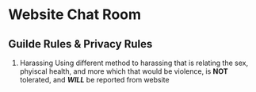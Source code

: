 # Website Chat Room

## Guilde Rules & Privacy Rules
1. Harassing
    Using different method to harassing that is relating the sex, phyiscal health, and more which that would be violence, is **NOT** tolerated, and ***WILL*** be reported from website 
